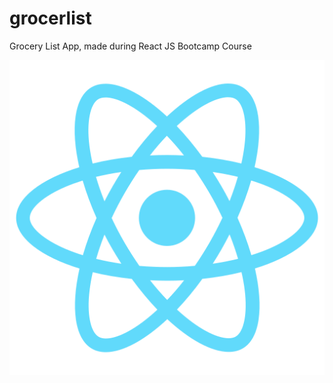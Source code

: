 # grocerlist
Grocery List App, made during React JS Bootcamp Course

![ScreenShot](/public/logo512.png)
